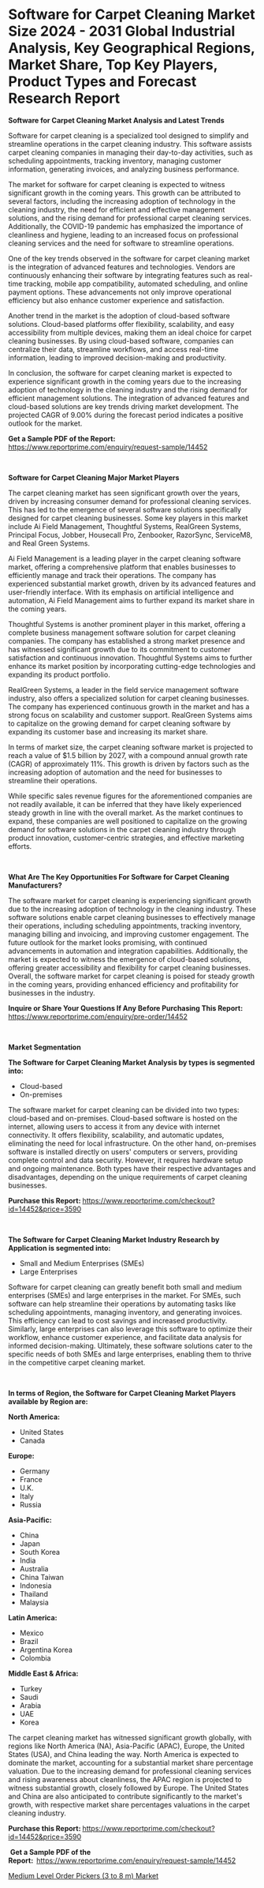 <p><h1>Software for Carpet Cleaning Market Size 2024 - 2031 Global Industrial Analysis, Key Geographical Regions, Market Share, Top Key Players, Product Types and Forecast Research Report</h1></p><p><strong>Software for Carpet Cleaning Market Analysis and Latest Trends</strong></p>
<p><p>Software for carpet cleaning is a specialized tool designed to simplify and streamline operations in the carpet cleaning industry. This software assists carpet cleaning companies in managing their day-to-day activities, such as scheduling appointments, tracking inventory, managing customer information, generating invoices, and analyzing business performance.</p><p>The market for software for carpet cleaning is expected to witness significant growth in the coming years. This growth can be attributed to several factors, including the increasing adoption of technology in the cleaning industry, the need for efficient and effective management solutions, and the rising demand for professional carpet cleaning services. Additionally, the COVID-19 pandemic has emphasized the importance of cleanliness and hygiene, leading to an increased focus on professional cleaning services and the need for software to streamline operations.</p><p>One of the key trends observed in the software for carpet cleaning market is the integration of advanced features and technologies. Vendors are continuously enhancing their software by integrating features such as real-time tracking, mobile app compatibility, automated scheduling, and online payment options. These advancements not only improve operational efficiency but also enhance customer experience and satisfaction.</p><p>Another trend in the market is the adoption of cloud-based software solutions. Cloud-based platforms offer flexibility, scalability, and easy accessibility from multiple devices, making them an ideal choice for carpet cleaning businesses. By using cloud-based software, companies can centralize their data, streamline workflows, and access real-time information, leading to improved decision-making and productivity.</p><p>In conclusion, the software for carpet cleaning market is expected to experience significant growth in the coming years due to the increasing adoption of technology in the cleaning industry and the rising demand for efficient management solutions. The integration of advanced features and cloud-based solutions are key trends driving market development. The projected CAGR of 9.00% during the forecast period indicates a positive outlook for the market.</p></p>
<p><strong>Get a Sample PDF of the Report:&nbsp;</strong> <a href="https://www.reportprime.com/enquiry/request-sample/14452">https://www.reportprime.com/enquiry/request-sample/14452</a></p>
<p>&nbsp;</p>
<p><strong>Software for Carpet Cleaning Major Market Players</strong></p>
<p><p>The carpet cleaning market has seen significant growth over the years, driven by increasing consumer demand for professional cleaning services. This has led to the emergence of several software solutions specifically designed for carpet cleaning businesses. Some key players in this market include Ai Field Management, Thoughtful Systems, RealGreen Systems, Principal Focus, Jobber, Housecall Pro, Zenbooker, RazorSync, ServiceM8, and Real Green Systems.</p><p>Ai Field Management is a leading player in the carpet cleaning software market, offering a comprehensive platform that enables businesses to efficiently manage and track their operations. The company has experienced substantial market growth, driven by its advanced features and user-friendly interface. With its emphasis on artificial intelligence and automation, Ai Field Management aims to further expand its market share in the coming years.</p><p>Thoughtful Systems is another prominent player in this market, offering a complete business management software solution for carpet cleaning companies. The company has established a strong market presence and has witnessed significant growth due to its commitment to customer satisfaction and continuous innovation. Thoughtful Systems aims to further enhance its market position by incorporating cutting-edge technologies and expanding its product portfolio.</p><p>RealGreen Systems, a leader in the field service management software industry, also offers a specialized solution for carpet cleaning businesses. The company has experienced continuous growth in the market and has a strong focus on scalability and customer support. RealGreen Systems aims to capitalize on the growing demand for carpet cleaning software by expanding its customer base and increasing its market share.</p><p>In terms of market size, the carpet cleaning software market is projected to reach a value of $1.5 billion by 2027, with a compound annual growth rate (CAGR) of approximately 11%. This growth is driven by factors such as the increasing adoption of automation and the need for businesses to streamline their operations.</p><p>While specific sales revenue figures for the aforementioned companies are not readily available, it can be inferred that they have likely experienced steady growth in line with the overall market. As the market continues to expand, these companies are well positioned to capitalize on the growing demand for software solutions in the carpet cleaning industry through product innovation, customer-centric strategies, and effective marketing efforts.</p></p>
<p>&nbsp;</p>
<p><strong>What Are The Key Opportunities For Software for Carpet Cleaning Manufacturers?</strong></p>
<p><p>The software market for carpet cleaning is experiencing significant growth due to the increasing adoption of technology in the cleaning industry. These software solutions enable carpet cleaning businesses to effectively manage their operations, including scheduling appointments, tracking inventory, managing billing and invoicing, and improving customer engagement. The future outlook for the market looks promising, with continued advancements in automation and integration capabilities. Additionally, the market is expected to witness the emergence of cloud-based solutions, offering greater accessibility and flexibility for carpet cleaning businesses. Overall, the software market for carpet cleaning is poised for steady growth in the coming years, providing enhanced efficiency and profitability for businesses in the industry.</p></p>
<p><strong>Inquire or Share Your Questions If Any Before Purchasing This Report:</strong> <a href="https://www.reportprime.com/enquiry/pre-order/14452">https://www.reportprime.com/enquiry/pre-order/14452</a></p>
<p>&nbsp;</p>
<p><strong>Market Segmentation</strong></p>
<p><strong>The Software for Carpet Cleaning Market Analysis by types is segmented into:</strong></p>
<p><ul><li>Cloud-based</li><li>On-premises</li></ul></p>
<p><p>The software market for carpet cleaning can be divided into two types: cloud-based and on-premises. Cloud-based software is hosted on the internet, allowing users to access it from any device with internet connectivity. It offers flexibility, scalability, and automatic updates, eliminating the need for local infrastructure. On the other hand, on-premises software is installed directly on users' computers or servers, providing complete control and data security. However, it requires hardware setup and ongoing maintenance. Both types have their respective advantages and disadvantages, depending on the unique requirements of carpet cleaning businesses.</p></p>
<p><strong>Purchase this Report:&nbsp;</strong><a href="https://www.reportprime.com/checkout?id=14452&price=3590">https://www.reportprime.com/checkout?id=14452&price=3590</a></p>
<p>&nbsp;</p>
<p><strong>The Software for Carpet Cleaning Market Industry Research by Application is segmented into:</strong></p>
<p><ul><li>Small and Medium Enterprises (SMEs)</li><li>Large Enterprises</li></ul></p>
<p><p>Software for carpet cleaning can greatly benefit both small and medium enterprises (SMEs) and large enterprises in the market. For SMEs, such software can help streamline their operations by automating tasks like scheduling appointments, managing inventory, and generating invoices. This efficiency can lead to cost savings and increased productivity. Similarly, large enterprises can also leverage this software to optimize their workflow, enhance customer experience, and facilitate data analysis for informed decision-making. Ultimately, these software solutions cater to the specific needs of both SMEs and large enterprises, enabling them to thrive in the competitive carpet cleaning market.</p></p>
<p>&nbsp;</p>
<p><strong>In terms of Region, the Software for Carpet Cleaning Market Players available by Region are:</strong></p>
<p>
    <p> <strong> North America: </strong>
        <ul>
            <li>United States</li>
            <li>Canada</li>
        </ul>
        </p> 
    <p> <strong> Europe: </strong>
        <ul>
            <li>Germany</li>
            <li>France</li>
            <li>U.K.</li>
            <li>Italy</li>
            <li>Russia</li>
        </ul>
        </p> 
    <p> <strong> Asia-Pacific: </strong>
        <ul>
            <li>China</li>
            <li>Japan</li>
            <li>South Korea</li>
            <li>India</li>
            <li>Australia</li>
            <li>China Taiwan</li>
            <li>Indonesia</li>
            <li>Thailand</li>
            <li>Malaysia</li>
        </ul>
        </p> 
    <p> <strong> Latin America: </strong>
        <ul>
            <li>Mexico</li>
            <li>Brazil</li>
            <li>Argentina Korea</li>
            <li>Colombia</li>
        </ul>
        </p> 
    <p> <strong> Middle East & Africa: </strong>
        <ul>
            <li>Turkey</li>
            <li>Saudi</li>
            <li>Arabia</li>
            <li>UAE</li>
            <li>Korea</li>
        </ul>
    </p>
    </p>
<p><p>The carpet cleaning market has witnessed significant growth globally, with regions like North America (NA), Asia-Pacific (APAC), Europe, the United States (USA), and China leading the way. North America is expected to dominate the market, accounting for a substantial market share percentage valuation. Due to the increasing demand for professional cleaning services and rising awareness about cleanliness, the APAC region is projected to witness substantial growth, closely followed by Europe. The United States and China are also anticipated to contribute significantly to the market's growth, with respective market share percentages valuations in the carpet cleaning industry.</p></p>
<p><strong>Purchase this Report: </strong><a href="https://www.reportprime.com/checkout?id=14452&price=3590">https://www.reportprime.com/checkout?id=14452&price=3590</a></p>
<p>&nbsp;<strong>Get a Sample PDF of the Report:&nbsp;&nbsp;</strong><a href="https://www.reportprime.com/enquiry/request-sample/14452">https://www.reportprime.com/enquiry/request-sample/14452</a></p>
<p><strong></strong></p>
<p><p><a href="https://medium.com/@ashlylowe4544/medium-level-order-pickers-3-to-8-m-market-size-cagr-trends-2024-2030-1024602b0462">Medium Level Order Pickers (3 to 8 m) Market</a></p></p>